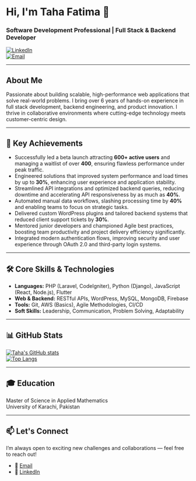 # Hi, I'm Taha Fatima 👋  
### Software Development Professional | Full Stack & Backend Developer  

[![LinkedIn](https://img.shields.io/badge/-LinkedIn-blue?style=for-the-badge&logo=linkedin&logoColor=white)](https://www.linkedin.com/in/taha-fatima)  
[![Email](https://img.shields.io/badge/-Email-D14836?style=for-the-badge&logo=gmail&logoColor=white)](mailto:tahafatima95@gmail.com)

---

## About Me

Passionate about building scalable, high-performance web applications that solve real-world problems. I bring over 6 years of hands-on experience in full stack development, backend engineering, and product innovation. I thrive in collaborative environments where cutting-edge technology meets customer-centric design.

---

## 🚀 Key Achievements

- Successfully led a beta launch attracting **600+ active users** and managing a waitlist of over **400**, ensuring flawless performance under peak traffic.  
- Engineered solutions that improved system performance and load times by up to **30%**, enhancing user experience and application stability.  
- Streamlined API integrations and optimized backend queries, reducing downtime and accelerating API responsiveness by as much as **40%**.  
- Automated manual data workflows, slashing processing time by **40%** and enabling teams to focus on strategic tasks.  
- Delivered custom WordPress plugins and tailored backend systems that reduced client support tickets by **30%**.  
- Mentored junior developers and championed Agile best practices, boosting team productivity and project delivery efficiency significantly.  
- Integrated modern authentication flows, improving security and user experience through OAuth 2.0 and third-party login systems.  

---

## 🛠️ Core Skills & Technologies

- **Languages:** PHP (Laravel, CodeIgniter), Python (Django), JavaScript (React, Node.js), Flutter  
- **Web & Backend:** RESTful APIs, WordPress, MySQL, MongoDB, Firebase  
- **Tools:** Git, AWS (Basics), Agile Methodologies, CI/CD  
- **Soft Skills:** Leadership, Communication, Problem Solving, Adaptability  

---

## 📊 GitHub Stats

[![Taha's GitHub stats](https://github-readme-stats.vercel.app/api?username=TahaaFatima&show_icons=true&theme=radical)](https://github.com/TahaaFatima)  
[![Top Langs](https://github-readme-stats.vercel.app/api/top-langs/?username=TahaaFatima&layout=compact&theme=radical)](https://github.com/TahaaFatima)

---

## 🎓 Education

Master of Science in Applied Mathematics  
University of Karachi, Pakistan

---

## 📫 Let's Connect

I’m always open to exciting new challenges and collaborations — feel free to reach out!  

- 📧 [Email](mailto:tahafatima95@gmail.com)  
- 🔗 [LinkedIn](https://www.linkedin.com/in/taha-fatima)
